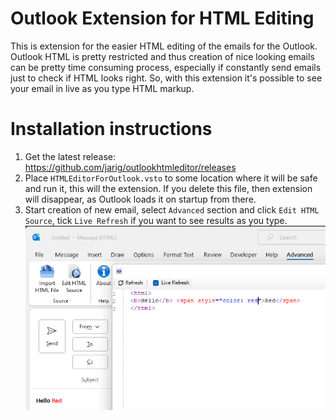 # Outlook Extension for HTML Editing

This is extension for the easier HTML editing of the emails for the Outlook.
Outlook HTML is pretty restricted and thus creation of nice looking emails can be pretty time consuming process, especially if constantly send emails just to check if HTML looks right. So, with this extension it's possible to see your email in live as you type HTML markup.

# Installation instructions

1. Get the latest release: https://github.com/jarig/outlookhtmleditor/releases
1. Place `HTMLEditorForOutlook.vsto` to some location where it will be safe and run it, this will the extension. If you delete this file, then extension will disappear, as Outlook loads it on startup from there.
1. Start creation of new email, select `Advanced` section and click `Edit HTML Source`, tick `Live Refresh` if you want to see results as you type.
![](doc/html-editor-example.png)
